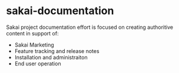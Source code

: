 sakai-documentation
=================

Sakai project documentation effort is focused on creating authoritive content in support of:

* Sakai Marketing
* Feature tracking and release notes
* Installation and administraiton
* End user operation

